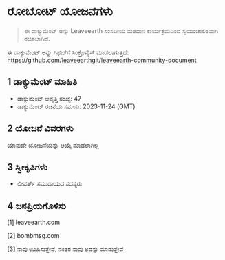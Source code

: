 # ರೋಬೋಟ್ ಯೋಜನೆಗಳು

>ಈ ಡಾಕ್ಯುಮೆಂಟ್ ಅನ್ನು Leaveearth ಸಂಸದೀಯ ಮತದಾನ ಕಾರ್ಯಕ್ರಮದಿಂದ ಸ್ವಯಂಚಾಲಿತವಾಗಿ ರಚಿಸಲಾಗಿದೆ.

ಈ ಡಾಕ್ಯುಮೆಂಟ್ ಅನ್ನು ಗಿಥಬ್‌ಗೆ ಸಿಂಕ್ರೊನೈಸ್ ಮಾಡಲಾಗುತ್ತದೆ: https://github.com/leaveearthgit/leaveearth-community-document

## 1 ಡಾಕ್ಯುಮೆಂಟ್ ಮಾಹಿತಿ

- ಡಾಕ್ಯುಮೆಂಟ್ ಆವೃತ್ತಿ ಸಂಖ್ಯೆ: 47
- ಡಾಕ್ಯುಮೆಂಟ್ ರಚನೆಯ ಸಮಯ: 2023-11-24 (GMT)

## 2 ಯೋಜನೆ ವಿವರಗಳು

ಯಾವುದೇ ಯೋಜನೆಯನ್ನು ಆಯ್ಕೆ ಮಾಡಲಾಗಿಲ್ಲ

## 3 ಸ್ವೀಕೃತಿಗಳು
* ಲೀವರ್ತ್ ಸಮುದಾಯದ ಸದಸ್ಯರು

## 4 ಜನಪ್ರಿಯಗೊಳಿಸು
[1] leaveearth.com

[2] bombmsg.com

[3] ನಾವು ಊಹಿಸುತ್ತೇವೆ, ನಂತರ ನಾವು ಅದನ್ನು ಮಾಡುತ್ತೇವೆ